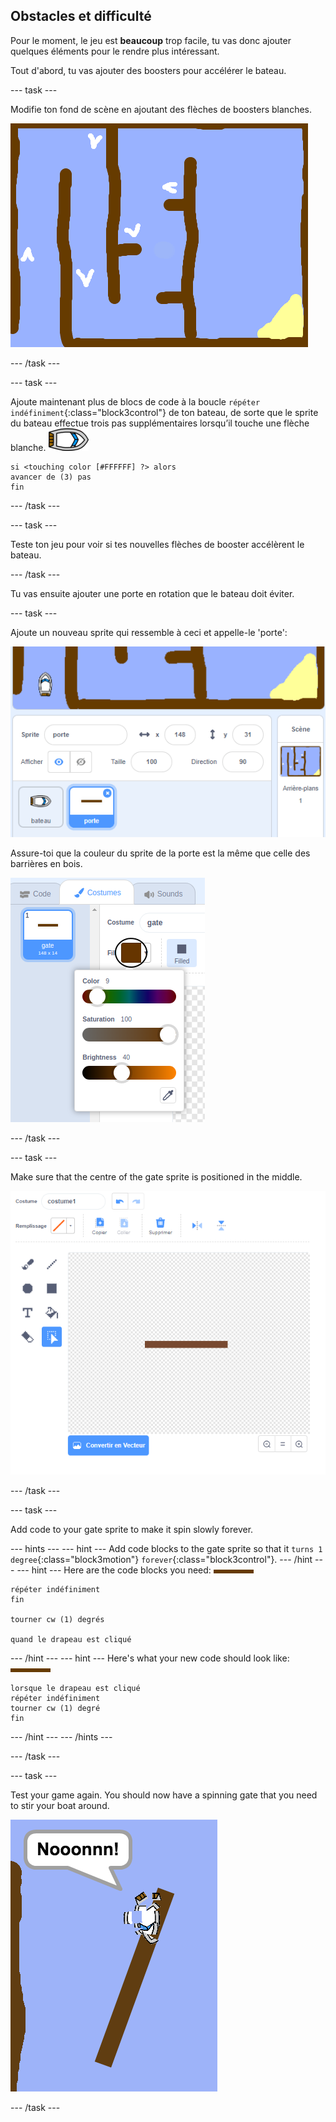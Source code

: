 ## Obstacles et difficulté

Pour le moment, le jeu est **beaucoup** trop facile, tu vas donc ajouter quelques éléments pour le rendre plus intéressant.

Tout d'abord, tu vas ajouter des boosters pour accélérer le bateau.

\--- task \---

Modifie ton fond de scène en ajoutant des flèches de boosters blanches.

![capture d'écran](images/boat-boost.png)

\--- /task \---

\--- task \---

Ajoute maintenant plus de blocs de code à la boucle `répéter indéfiniment`{:class="block3control"} de ton bateau, de sorte que le sprite du bateau effectue trois pas supplémentaires lorsqu’il touche une flèche blanche. ![sprite bateau](images/boat_resize.png)

```blocks3
si <touching color [#FFFFFF] ?> alors
avancer de (3) pas
fin
```

\--- /task \---

\--- task \---

Teste ton jeu pour voir si tes nouvelles flèches de booster accélèrent le bateau.

\--- /task \---

Tu vas ensuite ajouter une porte en rotation que le bateau doit éviter.

\--- task \---

Ajoute un nouveau sprite qui ressemble à ceci et appelle-le 'porte':

![capture d'écran](images/boat-gate.png)

Assure-toi que la couleur du sprite de la porte est la même que celle des barrières en bois.

![screenshot](images/brown-hsv.png)

\--- /task \---

\--- task \---

Make sure that the centre of the gate sprite is positioned in the middle.

![screenshot](images/boat-center.png)

\--- /task \---

\--- task \---

Add code to your gate sprite to make it spin slowly forever.

\--- hints \--- \--- hint \--- Add code blocks to the gate sprite so that it `turns 1 degree`{:class="block3motion"} `forever`{:class="block3control"}. \--- /hint \--- \--- hint \--- Here are the code blocks you need: ![porte](images/gate.png)

```blocks3
répéter indéfiniment
fin

tourner cw (1) degrés

quand le drapeau est cliqué
```

\--- /hint \--- \--- hint \--- Here's what your new code should look like: ![gate](images/gate.png)

```blocks3
lorsque le drapeau est cliqué
répéter indéfiniment
tourner cw (1) degré
fin
```

\--- /hint \--- \--- /hints \---

\--- /task \---

\--- task \---

Test your game again. You should now have a spinning gate that you need to stir your boat around.

![screenshot](images/boat-gate-test.png)

\--- /task \---